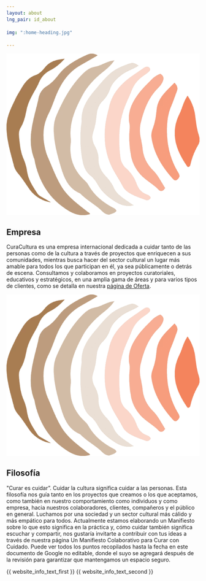 ```yaml
---
layout: about
lng_pair: id_about

img: ":home-heading.jpg"

---
```

<div>
    <div class="photoTitle">
        <img class="imgTitles" src="/assets/img/default/logo.webp" alt="Logo image">
        <h2 class="title2"> Empresa </h2>
    </div>
    <p>CuraCultura es una empresa internacional dedicada a cuidar tanto de las personas como de la
      cultura a través de proyectos que enriquecen a sus comunidades, mientras busca hacer del
      sector cultural un lugar más amable para todos los que participan en él, ya sea públicamente o
      detrás de escena. Consultamos y colaboramos en proyectos curatoriales, educativos y
      estratégicos, en una amplia gama de áreas y para varios tipos de clientes, como se detalla en
      nuestra <a class="link" href="tabs/offering.html">página de Oferta</a>.</p>
</div>
<div>
    <div class="photoTitle">
        <img class="imgTitles" src="/assets/img/default/logo.webp" alt="Logo image">
        <h2 class="title2"> Filosofía  </h2>
    </div>
       <p>"Curar es cuidar”. Cuidar la cultura significa cuidar a las personas. Esta filosofía nos guía tanto en los proyectos que creamos o los que aceptamos, como también en nuestro comportamiento como individuos y como empresa, hacia nuestros colaboradores, clientes, compañeros y el público en general. Luchamos por una sociedad y un sector cultural más cálido y más empático para todos. Actualmente estamos elaborando un Manifiesto sobre lo que esto significa en la práctica y, cómo cuidar también significa escuchar y compartir, nos gustaría invitarte a contribuir con tus ideas a través de nuestra página  <a class="link">Un Manifiesto Colaborativo para Curar con Cuidado</a>. Puede ver todos los puntos recopilados hasta la fecha en este <a class="link">documento de Google no editable</a>, donde el suyo se agregará después de la revisión para garantizar que mantengamos un espacio seguro.</p>
</div>
{{ website_info_text_first }}
{{ website_info_text_second }}
